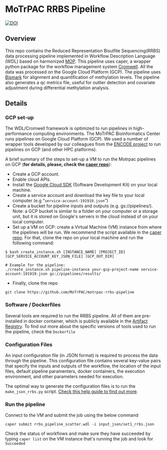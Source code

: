 MoTrPAC RRBS Pipeline
=================================================

[![DOI](https://zenodo.org/badge/161703075.svg)](https://zenodo.org/badge/latestdoi/161703075)

Overview
-------------------------------------------------

This repo contains the Reduced Representation Bisulfite Sequencing(RRBS) data processing pipeline implemented in Workflow Description Language (WDL) based on harmonized [MOP](http://study-docs.motrpac-data.org/Animal_GET_MOP.pdf). This pipeline uses caper, a wrapper python package for the workflow management system [Cromwell](https://cromwell.readthedocs.io/en/stable/). All the data was processed on the Google Cloud Platform (GCP). The pipeline uses [Bismark](https://www.bioinformatics.babraham.ac.uk/projects/bismark/) for alignment and quantification of methylation levels. The pipeline also generates a qc metrics file, useful for outlier detection and covariate adjustment during differential methylation analysis.

## Details

### GCP set-up

The WDL/Cromwell framework is optimized to run pipelines in high-performance computing environments. The MoTrPAC Bioinformatics Center runs pipelines on Google Cloud Platform (GCP). We used a number of wrapper tools developed by our colleagues from the [ENCODE project](https://github.com/ENCODE-DCC) to run pipelines on GCP (and other HPC platforms).

A brief summary of the steps to set-up a VM to run the Motrpac pipelines on GCP (**for details, please, check the [caper repo](https://github.com/ENCODE-DCC/caper/blob/master/scripts/gcp_caper_server/README.md)**):

- Create a GCP account.
- Enable cloud APIs. 
- Install the [Google Cloud SDK](https://cloud.google.com/sdk/docs/install) (Software Development Kit) on your local machine.    
- Create a service account and download the key file to your local computer (e.g  “`service-account-191919.json`”)
- Create a bucket for pipeline inputs and outputs (e.g. gs://pipelines/). Note: a GCP bucket is similar to a folder on your computer or a storage unit, but it is stored on Google's servers in the cloud instead of on your local computer.
- Set up a VM on GCP: create a Virtual Machine (VM) instance from where the pipelines will be run. We recommend the script available in the [caper repo](https://github.com/ENCODE-DCC/caper). For that, clone the repo on your local machine and run the following command:

 ```
 $ bash create_instance.sh [INSTANCE_NAME] [PROJECT_ID] [GCP_SERVICE_ACCOUNT_KEY_JSON_FILE] [GCP_OUT_DIR]

 # Example for the pipeline:
./create_instance.sh pipeline-instance your-gcp-project-name service-account-191919.json gs://pipelines/results/
```

- Finally, clone the repo

 `git clone https://github.com/MoTrPAC/motrpac-rrbs-pipeline`

### Software / Dockerfiles

Several tools are required to run the RRBS pipeline. All of them are pre-installed in docker container, which is publicly available in the [Artifact Registry](https://cloud.google.com/artifact-registry). To find out more about the specific versions of tools used to run the pipeline, check the `Dockerfile`

### Configuration Files

An input configuration file (in JSON format) is required to process the data through the pipeline. This configuration file contains several key-value pairs that specify the inputs and outputs of the workflow, the location of the input files, default pipeline paramenters, docker containers, the execution environment, and other parameters needed for execution.

The optimal way to generate the configuration files is to run the `make_json_rrbs.py` script. [Check this help guide to find out more](scripts/scripts_readme.md).
  
### Run the pipeline

Connect to the VM and submit the job using the below command


`caper submit rrbs_pipeline_scatter.wdl -i input_json/set1_rrbs.json`
    
Check the status of workflows and make sure they have succeeded by
typing `caper list` on the VM instance that's running the job and look for `Succeeded`




